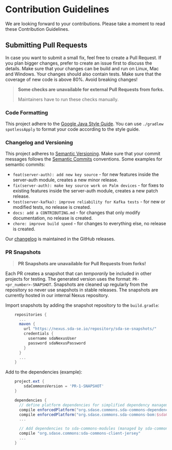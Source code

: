 # Contribution Guidelines

We are looking forward to your contributions.
Please take a moment to read these Contribution Guidelines.


## Submitting Pull Requests

In case you want to submit a small fix, feel free to create a Pull Request.
If you plan bigger changes, prefer to create an issue first to discuss the details.
Make sure that your changes can be build and run on Linux, Mac and Windows.
Your changes should also contain tests.
Make sure that the coverage of new code is above 80%.
Avoid breaking changes!

> **Some checks are unavailable for external Pull Requests from forks.** 
>
> Maintainers have to run these checks manually.

### Code Formatting

This project adhere to the [Google Java Style Guide](https://google.github.io/styleguide/javaguide.html).
You can use `./gradlew spotlessApply` to format your code according to the style guide.

### Changelog and Versioning

This project adheres to [Semantic Versioning](https://semver.org/spec/v2.0.0.html). 
Make sure that your commit messages follows the [Semantic Commits](https://gist.github.com/stephenparish/9941e89d80e2bc58a153) conventions.
Some examples for semantic commits:
* `feat(server-auth): add new key source` - for new features inside the server-auth module, creates a new minor release.
* `fix(server-auth): make key source work on Palm devices` - for fixes to existing features inside the server-auth module, creates a new patch release.
* `test(server-kafka): improve reliability for Kafka tests` - for new or modified tests, no release is created.
* `docs: add a CONTRIBUTING.md` - for changes that only modify documentation, no release is created.
* `chore: improve build speed` - for changes to everything else, no release is created.

Our [changelog](https://github.com/SDA-SE/sda-dropwizard-commons/releases/) is maintained in the GitHub releases.


### PR Snapshots

> **PR Snapshots are unavailable for Pull Requests from forks!**

Each PR creates a snapshot that can _temporarily_ be included in other projects for testing.
The generated version uses the format: `PR-<pr_number>-SNAPSHOT`.
Snapshots are cleaned up regularly from the repository so never use snapshots in stable releases.
The snapshots are currently hosted in our internal Nexus repository.

Import snapshots by adding the snapshot repository to the `build.gradle`:

```gradle
    repositories {
      ...
      maven {
        url "https://nexus.sda-se.io/repository/sda-se-snapshots/"
        credentials {
          username sdaNexusUser
          password sdaNexusPassword
        }
      }
      ...
    }
```

Add to the dependencies (example):

```gradle
    project.ext {
        sdaCommonsVersion = 'PR-1-SNAPSHOT'
    }

    dependencies {
      // define platform dependencies for simplified dependency management
      compile enforcedPlatform("org.sdase.commons.sda-commons-dependencies:$sdaCommonsVersion")
      compile enforcedPlatform("org.sdase.commons.sda-commons-bom:$sdaCommonsVersion")
      ...

      // Add dependencies to sda-commons-modules (managed by sda-commons-bom)
      compile "org.sdase.commons:sda-commons-client-jersey"
      ...
    }
```
